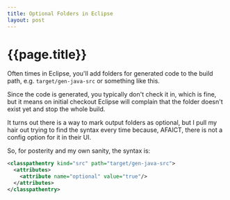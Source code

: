```yaml
---
title: Optional Folders in Eclipse
layout: post
---
```


{{page.title}}
==============

Often times in Eclipse, you'll add folders for generated code to the build path, e.g. `target/gen-java-src` or something like this.

Since the code is generated, you typically don't check it in, which is fine, but it means on initial checkout Eclipse will complain that the folder doesn't exist yet and stop the whole build.

It turns out there is a way to mark output folders as optional, but I pull my hair out trying to find the syntax every time because, AFAICT, there is not a config option for it in their UI. 

So, for posterity and my own sanity, the syntax is:


```xml
<classpathentry kind="src" path="target/gen-java-src">
  <attributes>
    <attribute name="optional" value="true"/>
  </attributes>
</classpathentry>
```

